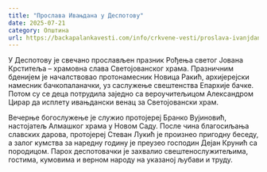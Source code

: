 ```yaml
---
title: "Прослава Ивањдана у Деспотову"
date: 2025-07-21
category: Општина
url: https://backapalankavesti.com/info/crkvene-vesti/proslava-ivanjdana-u-despotovu/
---
```


У Деспотову је свечано прослављен празник Рођења светог Јована Крститеља – храмовна слава Светојованског храма. Празничним бденијем је началствовао протонамесник Новица Ракић, архијерејски намесник бачкопаланачки, уз саслужење свештенства Епархије бачке. Потом су се деца потрудила заједно са вероучитељицом Александром Цирар да исплету ивањдански венац за Светојовански храм.

Вечерње богослужење је служио протојереј Бранко Вујиновић, настојатељ Алмашког храма у Новом Саду. После чина благосиљања славских дарова, протојереј Стеван Лукић је произнео пригодну беседу, а залог кумства за наредну годину је преузео господин Дејан Крунић са породицом. Парох деспотовачки је захвалио свештенослужитељима, гостима, кумовима и верном народу на указаној љубави и труду.
